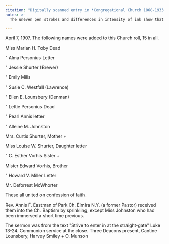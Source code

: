 ```yaml
---
citation: "Digitally scanned entry in *Congregational Church 1868-1933 Minutes of Meetings and Membership*, used with permission from Caroline Valley Community Church."
notes: >-
  The uneven pen strokes and differences in intensity of ink show that the original record was written in fountain pen, with the lighter, marginal notes added later with lead pencil. The consistency of the pencil marks suggests these notes were all added at the same time. 

---
```

April 7, 1907. The following names were added to this Church roll, 15 in all. 

  Miss Marian H. Toby     Dead

  " Alma Personius     Letter 

  " Jessie Shurter     (Brewer)

  " Emily Mills

  " Susie C. Westfall     (Lawrence)

  " Ellen E. Lounsbery     (Denman)

  " Lettie Personius     Dead

  " Pearl Annis     letter

  " Alleine M. Johnston 
  
  Mrs. Curtis Shurter,     Mother +
  
  Miss Louise W. Shurter,    Daughter    letter

  " C. Esther Vorhis     Sister +

  Mister Edward Vorhis,     Brother

  " Howard V. Miller     Letter

  Mr. Deforrest McWhorter
  
  These all united on confession of faith.
  
  Rev. Annis F. Eastman of Park Ch. Elmira N.Y. (a former Pastor) received them into the Ch. Baptism by sprinkling, except Miss Johnston who had been immersed a short time previous. 

  The sermon was from the text "Strive to enter in at the straight-gate" Luke 13-24. Communion service at the close. Three Deacons present, Cantine Lounsbery, Harvey Smiley + O. Munson
